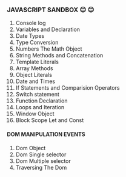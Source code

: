 ### JAVASCRIPT SANDBOX :blush: :blush:

1.  Console log
2.  Variables and Declaration
3.  Date Types
4.  Type Conversion
5.  Numbers The Math Object
6.  String Methods and Concatenation
7.  Template Literals
8.  Array Methods
9.  Object Literals
10. Date and Times
11. If Statements and Comparision Operators
12. Switch statement
13. Function Declaration
14. Loops and Iteration
15. Window Object
16. Block Scope Let and Const

#### DOM MANIPULATION EVENTS

1. Dom Object
2. Dom Single selector
3. Dom Multiple selector
4. Traversing The Dom
